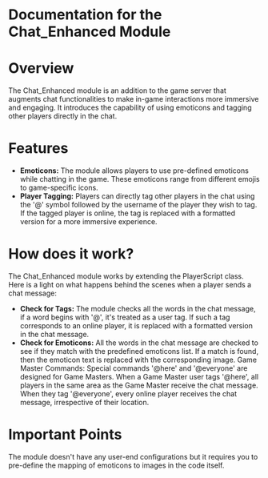 # Documentation for the Chat_Enhanced Module

# Overview
The Chat_Enhanced module is an addition to the game server that augments chat functionalities to make in-game interactions more immersive and engaging. It introduces the capability of using emoticons and tagging other players directly in the chat.

# Features

- **Emoticons:** The module allows players to use pre-defined emoticons while chatting in the game. These emoticons range from different emojis to game-specific icons.
- **Player Tagging:** Players can directly tag other players in the chat using the '@' symbol followed by the username of the player they wish to tag. If the tagged player is online, the tag is replaced with a formatted version for a more immersive experience.

# How does it work?
The Chat_Enhanced module works by extending the PlayerScript class. Here is a light on what happens behind the scenes when a player sends a chat message:

- **Check for Tags:** The module checks all the words in the chat message, if a word begins with '@', it's treated as a user tag. If such a tag corresponds to an online player, it is replaced with a formatted version in the chat message.
- **Check for Emoticons:** All the words in the chat message are checked to see if they match with the predefined emoticons list. If a match is found, then the emoticon text is replaced with the corresponding image.
Game Master Commands: Special commands '@here' and '@everyone' are designed for Game Masters. When a Game Master user tags '@here', all players in the same area as the Game Master receive the chat message. When they tag '@everyone', every online player receives the chat message, irrespective of their location.

# Important Points
The module doesn't have any user-end configurations but it requires you to pre-define the mapping of emoticons to images in the code itself.

